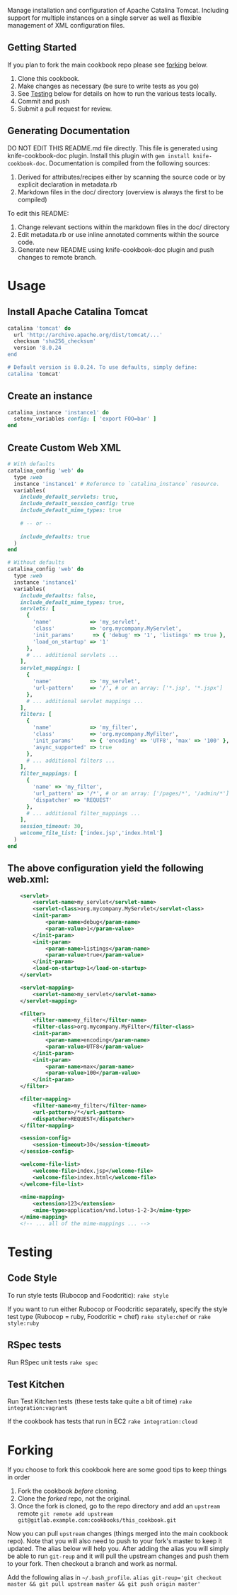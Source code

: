 Manage installation and configuration of Apache Catalina Tomcat. Including
support for multiple instances on a single server as well as flexible management
of XML configuration files.

## Getting Started
If you plan to fork the main cookbook repo please see [forking](#forking) below.

1. Clone this cookbook.
1. Make changes as necessary (be sure to write tests as you go)
1. See [Testing](#testing) below for details on how to run the various tests locally.
1. Commit and push
1. Submit a pull request for review.

## Generating Documentation
DO NOT EDIT THIS README.md file directly. This file is generated using knife-cookbook-doc plugin.
Install this plugin with `gem install knife-cookbook-doc`.
Documentation is compiled from the following sources:

1. Derived for attributes/recipes either by scanning the source code or by explicit declaration 
in metadata.rb 
1. Markdown files in the doc/ directory (overview is always the first to be compiled)

To edit this README:

1. Change relevant sections within the markdown files in the doc/ directory
1. Edit metadata.rb or use inline annotated comments within the source code. 
1. Generate new README using knife-cookbook-doc plugin and push changes to remote branch. 

# Usage

## Install Apache Catalina Tomcat

```ruby
catalina 'tomcat' do
  url 'http://archive.apache.org/dist/tomcat/...'
  checksum 'sha256_checksum'
  version '8.0.24
end

# Default version is 8.0.24. To use defaults, simply define:
catalina 'tomcat'
```

## Create an instance

```ruby
catalina_instance 'instance1' do
  setenv_variables config: [ 'export FOO=bar' ]
end
```

## Create Custom Web XML

```ruby
# With defaults
catalina_config 'web' do
  type :web
  instance 'instance1' # Reference to `catalina_instance` resource.
  variables(
    include_default_servlets: true,
    include_default_session_config: true
    include_default_mime_types: true
    
    # -- or --
    
    include_defaults: true
  )
end

# Without defaults
catalina_config 'web' do
  type :web
  instance 'instance1'
  variables(
    include_defaults: false,
    include_default_mime_types: true,
    servlets: [
      {
        'name'            => 'my_servlet',
        'class'           => 'org.mycompany.MyServlet',
        'init_params'      => { 'debug' => '1', 'listings' => true },
        'load_on_startup' => '1'
      },
      # ... additional servlets ...
    ],
    servlet_mappings: [
      {
        'name'            => 'my_servlet',
        'url-pattern'     => '/', # or an array: ['*.jsp', '*.jspx']
      },
      # ... additional servlet mappings ...
    ],
    filters: [
      {
        'name'            => 'my_filter',
        'class'           => 'org.mycompany.MyFilter',
        'init_params'     => { 'encoding' => 'UTF8', 'max' => '100' },
        'async_supported' => true
      },
      # ... additional filters ...
    ],
    filter_mappings: [
      {
        'name' => 'my_filter',
        'url_pattern' => '/*', # or an array: ['/pages/*', '/admin/*']
        'dispatcher' => 'REQUEST' 
      },
      # ... additional filter_mappings ...
    ],
    session_timeout: 30,
    welcome_file_list: ['index.jsp','index.html']
  )
end
```

## The above configuration yield the following web.xml:
```xml
    <servlet>
        <servlet-name>my_servlet</servlet-name>
        <servlet-class>org.mycompany.MyServlet</servlet-class>
        <init-param>
            <param-name>debug</param-name>
            <param-value>1</param-value>
        </init-param>
        <init-param>
            <param-name>listings</param-name>
            <param-value>true</param-value>
        </init-param>
        <load-on-startup>1</load-on-startup>
    </servlet>

    <servlet-mapping>
        <servlet-name>my_servlet</servlet-name>
    </servlet-mapping>

    <filter>
        <filter-name>my_filter</filter-name>
        <filter-class>org.mycompany.MyFilter</filter-class>
        <init-param>
            <param-name>encoding</param-name>
            <param-value>UTF8</param-value>
        </init-param>
        <init-param>
            <param-name>max</param-name>
            <param-value>100</param-value>
        </init-param>
    </filter>

    <filter-mapping>
        <filter-name>my_filter</filter-name>
        <url-pattern>/*</url-pattern>
        <dispatcher>REQUEST</dispatcher>
    </filter-mapping>

    <session-config>
        <session-timeout>30</session-timeout>
    </session-config>

    <welcome-file-list>
        <welcome-file>index.jsp</welcome-file>
        <welcome-file>index.html</welcome-file>
    </welcome-file-list>
    
    <mime-mapping>
        <extension>123</extension>
        <mime-type>application/vnd.lotus-1-2-3</mime-type>
    </mime-mapping>
    <!-- ... all of the mime-mappings ... -->
```

# Testing

## Code Style
To run style tests (Rubocop and Foodcritic):
`rake style`

If you want to run either Rubocop or Foodcritic separately, specify the style
test type (Rubocop = ruby, Foodcritic = chef)
`rake style:chef`
or
`rake style:ruby`

## RSpec tests
Run RSpec unit tests
`rake spec`

## Test Kitchen
Run Test Kitchen tests (these tests take quite a bit of time)
`rake integration:vagrant`

If the cookbook has tests that run in EC2
`rake integration:cloud`

# Forking

If you choose to fork this cookbook here are some good tips to keep things in
order

1. Fork the cookbook *before* cloning.
1. Clone the *forked* repo, not the original.
1. Once the fork is cloned, go to the repo directory and add an `upstream`
remote
`git remote add upstream git@gitlab.example.com:cookbooks/this_cookbook.git`

Now you can pull `upstream` changes (things merged into the main cookbook repo).
Note that you will also need to push to your fork's master to keep it updated.
The alias below will help you. After adding the alias you will simply be able to
run `git-reup` and it will pull the upstream changes and push them to
your fork. Then checkout a branch and work as normal.

Add the following alias in `~/.bash_profile`.
`alias git-reup='git checkout master && git pull upstream master && git push origin master'`
